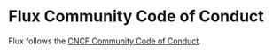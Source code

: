 # Flux Community Code of Conduct

Flux follows the [CNCF Community Code of Conduct](https://github.com/cncf/foundation/blob/master/code-of-conduct.md).
